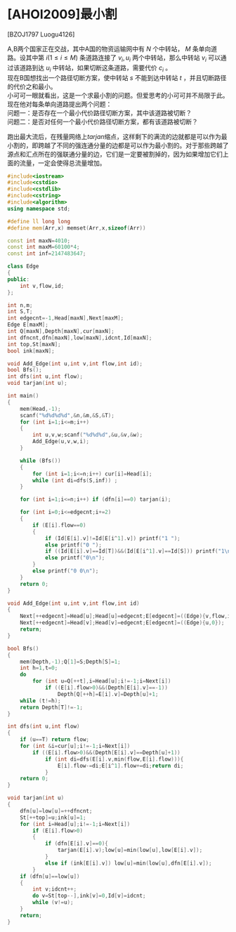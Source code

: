 # [AHOI2009]最小割
[BZOJ1797 Luogu4126]

A,B两个国家正在交战，其中A国的物资运输网中有 $N$ 个中转站， $M$ 条单向道路。设其中第 $i (1≤i≤M)$ 条道路连接了 $v_i,u_i$ 两个中转站，那么中转站 $v_i$ 可以通过该道路到达 $u_i$ 中转站，如果切断这条道路，需要代价 $c_i$ 。  
现在B国想找出一个路径切断方案，使中转站 $s$ 不能到达中转站 $t$ ，并且切断路径的代价之和最小。  
小可可一眼就看出，这是一个求最小割的问题。但爱思考的小可可并不局限于此。现在他对每条单向道路提出两个问题：  
问题一：是否存在一个最小代价路径切断方案，其中该道路被切断？  
问题二：是否对任何一个最小代价路径切断方案，都有该道路被切断？  

跑出最大流后，在残量网络上$tarjan$缩点，这样剩下的满流的边就都是可以作为最小割的，即跨越了不同的强连通分量的边都是可以作为最小割的。对于那些跨越了源点和汇点所在的强联通分量的边，它们是一定要被割掉的，因为如果增加它们上面的流量，一定会使得总流量增加。

```cpp
#include<iostream>
#include<cstdio>
#include<cstdlib>
#include<cstring>
#include<algorithm>
using namespace std;

#define ll long long
#define mem(Arr,x) memset(Arr,x,sizeof(Arr))

const int maxN=4010;
const int maxM=60100*4;
const int inf=2147483647;

class Edge
{
public:
	int v,flow,id;
};

int n,m;
int S,T;
int edgecnt=-1,Head[maxN],Next[maxM];
Edge E[maxM];
int Q[maxN],Depth[maxN],cur[maxN];
int dfncnt,dfn[maxN],low[maxN],idcnt,Id[maxN];
int top,St[maxN];
bool ink[maxN];

void Add_Edge(int u,int v,int flow,int id);
bool Bfs();
int dfs(int u,int flow);
void tarjan(int u);

int main()
{
	mem(Head,-1);
	scanf("%d%d%d%d",&n,&m,&S,&T);
	for (int i=1;i<=m;i++)
	{
		int u,v,w;scanf("%d%d%d",&u,&v,&w);
		Add_Edge(u,v,w,i);
	}

	while (Bfs())
	{
		for (int i=1;i<=n;i++) cur[i]=Head[i];
		while (int di=dfs(S,inf)) ;
	}

	for (int i=1;i<=n;i++) if (dfn[i]==0) tarjan(i);

	for (int i=0;i<=edgecnt;i+=2)
	{
		if (E[i].flow==0)
		{
			if (Id[E[i].v]!=Id[E[i^1].v]) printf("1 ");
			else printf("0 ");
			if ((Id[E[i].v]==Id[T])&&(Id[E[i^1].v]==Id[S])) printf("1\n");
			else printf("0\n");
		}
		else printf("0 0\n");
	}
	return 0;
}

void Add_Edge(int u,int v,int flow,int id)
{
	Next[++edgecnt]=Head[u];Head[u]=edgecnt;E[edgecnt]=((Edge){v,flow,id});
	Next[++edgecnt]=Head[v];Head[v]=edgecnt;E[edgecnt]=((Edge){u,0});
	return;
}

bool Bfs()
{
	mem(Depth,-1);Q[1]=S;Depth[S]=1;
	int h=1,t=0;
	do
		for (int u=Q[++t],i=Head[u];i!=-1;i=Next[i])
			if ((E[i].flow>0)&&(Depth[E[i].v]==-1))
				Depth[Q[++h]=E[i].v]=Depth[u]+1;
	while (t!=h);
	return Depth[T]!=-1;
}

int dfs(int u,int flow)
{
	if (u==T) return flow;
	for (int &i=cur[u];i!=-1;i=Next[i])
		if ((E[i].flow>0)&&(Depth[E[i].v]==Depth[u]+1))
			if (int di=dfs(E[i].v,min(flow,E[i].flow))){
				E[i].flow-=di;E[i^1].flow+=di;return di;
			}
	return 0;
}

void tarjan(int u)
{
	dfn[u]=low[u]=++dfncnt;
	St[++top]=u;ink[u]=1;
	for (int i=Head[u];i!=-1;i=Next[i])
		if (E[i].flow>0)
		{
			if (dfn[E[i].v]==0){
				tarjan(E[i].v);low[u]=min(low[u],low[E[i].v]);
			}
			else if (ink[E[i].v]) low[u]=min(low[u],dfn[E[i].v]);
		}
	if (dfn[u]==low[u])
	{
		int v;idcnt++;
		do v=St[top--],ink[v]=0,Id[v]=idcnt;
		while (v!=u);
	}
	return;
}
```